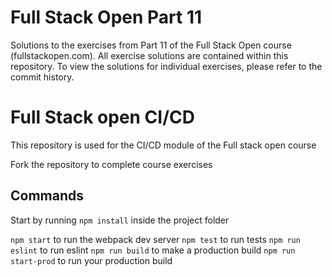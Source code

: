 # Full Stack Open Part 11

Solutions to the exercises from Part 11 of the Full Stack Open course (fullstackopen.com). All exercise solutions are contained within this repository. To view the solutions for individual exercises, please refer to the commit history.

# Full Stack open CI/CD

This repository is used for the CI/CD module of the Full stack open course

Fork the repository to complete course exercises

## Commands

Start by running `npm install` inside the project folder

`npm start` to run the webpack dev server
`npm test` to run tests
`npm run eslint` to run eslint
`npm run build` to make a production build
`npm run start-prod` to run your production build
